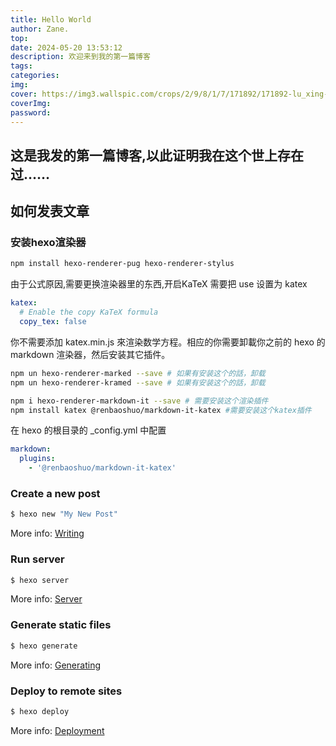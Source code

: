```yaml
---
title: Hello World
author: Zane.
top:
date: 2024-05-20 13:53:12
description: 欢迎来到我的第一篇博客
tags:
categories:
img:
cover: https://img3.wallspic.com/crops/2/9/8/1/7/171892/171892-lu_xing-cheng_shi-li_cheng_bei-cheng_shi_jing_guan-3840x2160.jpg
coverImg: 
password: 
---
```

## 这是我发的第一篇博客,以此证明我在这个世上存在过……

## 如何发表文章

### 安装hexo渲染器
```bash
npm install hexo-renderer-pug hexo-renderer-stylus
```
由于公式原因,需要更换渲染器里的东西,开启KaTeX 需要把 use 设置为 katex
```yaml
katex:
  # Enable the copy KaTeX formula
  copy_tex: false
```
你不需要添加 katex.min.js 來渲染数学方程。相应的你需要卸載你之前的 hexo 的 markdown 渲染器，然后安装其它插件。
```bash
npm un hexo-renderer-marked --save # 如果有安装这个的話，卸载
npm un hexo-renderer-kramed --save # 如果有安装这个的話，卸载

npm i hexo-renderer-markdown-it --save # 需要安装这个渲染插件
npm install katex @renbaoshuo/markdown-it-katex #需要安装这个katex插件
```
在 hexo 的根目录的 _config.yml 中配置
```yaml
markdown:
  plugins:
    - '@renbaoshuo/markdown-it-katex'
```

### Create a new post

``` bash
$ hexo new "My New Post"
```

More info: [Writing](https://hexo.io/docs/writing.html)

### Run server

``` bash
$ hexo server
```

More info: [Server](https://hexo.io/docs/server.html)

### Generate static files

``` bash
$ hexo generate
```

More info: [Generating](https://hexo.io/docs/generating.html)

### Deploy to remote sites

``` bash
$ hexo deploy
```

More info: [Deployment](https://hexo.io/docs/one-command-deployment.html)
<!--stackedit_data:
eyJoaXN0b3J5IjpbLTExNTMxNjE5MjhdfQ==
-->